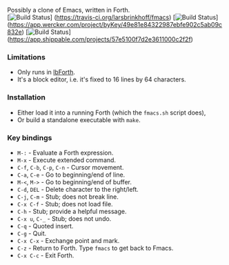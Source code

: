 Possibly a clone of Emacs, written in Forth.  
[![Build Status](https://travis-ci.org/larsbrinkhoff/fmacs.svg?branch=travis)]
(https://travis-ci.org/larsbrinkhoff/fmacs)
[![Build Status](https://app.wercker.com/status/49e81e84322987ebfe902c5ab09c832e/s/master "wercker status")]
(https://app.wercker.com/project/byKey/49e81e84322987ebfe902c5ab09c832e)
[![Build Status](https://api.shippable.com/projects/57e5100f7d2e3611000c2f2f/badge?branch=master)]
(https://app.shippable.com/projects/57e5100f7d2e3611000c2f2f) 

### Limitations
- Only runs in [lbForth](http://github.com/larsbrinkhoff/lbForth).
- It's a block editor, i.e. it's fixed to 16 lines by 64 characters.

### Installation
- Either load it into a running Forth (which the `fmacs.sh` script does),
- Or build a standalone executable with `make`.

### Key bindings
- `M-:` - Evaluate a Forth expression.
- `M-x` - Execute extended command.
- `C-f`, `C-b`, `C-p`, `C-n` - Cursor movement.
- `C-a`, `C-e` - Go to beginning/end of line.
- `M-<`, `M->` - Go to beginning/end of buffer.
- `C-d`, `DEL` - Delete character to the right/left.
- `C-j`, `C-m` - Stub; does not break line.
- `C-x C-f` - Stub; does not load file.
- `C-h` - Stub; provide a helpful message.
- `C-x u`, `C-_` - Stub; does not undo.
- `C-q` - Quoted insert.
- `C-g` - Quit.
- `C-x C-x` - Exchange point and mark.
- `C-z` - Return to Forth.  Type `fmacs` to get back to Fmacs.
- `C-x C-c` - Exit Forth.
